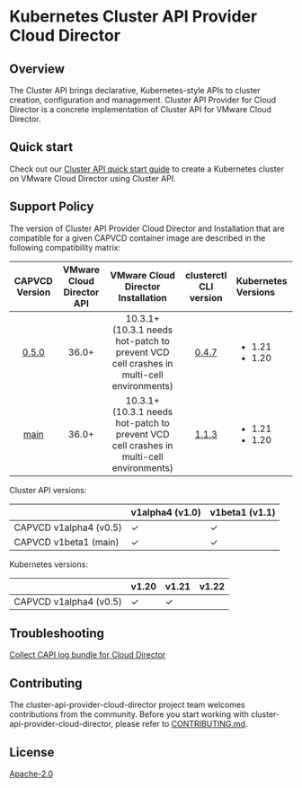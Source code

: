 # Kubernetes Cluster API Provider Cloud Director

## Overview
The Cluster API brings declarative, Kubernetes-style APIs to cluster creation, configuration and management. Cluster API Provider for Cloud Director is a concrete implementation of Cluster API for VMware Cloud Director.

## Quick start
Check out our [Cluster API quick start guide](docs/QUICKSTART.md) to create a Kubernetes cluster on VMware Cloud Director using Cluster API.

<a name="support_matrix"></a>
## Support Policy
The version of Cluster API Provider Cloud Director and Installation that are compatible for a given CAPVCD container image are described in the following compatibility matrix:

| CAPVCD Version | VMware Cloud Director API | VMware Cloud Director Installation | clusterctl CLI version | Kubernetes Versions |
| :---------: | :-----------------------: | :--------------------------------: | :---: | :------------------ |
| [0.5.0](https://github.com/vmware/cluster-api-provider-cloud-director/tree/0.5.0) | 36.0+ | 10.3.1+ <br/>(10.3.1 needs hot-patch to prevent VCD cell crashes in multi-cell environments) | [0.4.7](https://github.com/kubernetes-sigs/cluster-api/releases/tag/v0.4.7) |<ul><li>1.21</li><li>1.20</li></ul>|
| [main](https://github.com/vmware/cluster-api-provider-cloud-director/tree/main) | 36.0+ | 10.3.1+ <br/>(10.3.1 needs hot-patch to prevent VCD cell crashes in multi-cell environments) | [1.1.3](https://github.com/kubernetes-sigs/cluster-api/releases/tag/v1.1.3) |<ul><li>1.21</li><li>1.20</li></ul>|

Cluster API versions:

|                        | v1alpha4 (v1.0) | v1beta1 (v1.1) |
| -----------------------| --------------  | --------------  |
| CAPVCD v1alpha4 (v0.5) |     ✓           |         ✓       |
| CAPVCD v1beta1 (main) |      ✓           |         ✓       |

Kubernetes versions:

|                        | v1.20 | v1.21 | v1.22 |
| -----------------------| ----- | ----- | ----- |
| CAPVCD v1alpha4 (v0.5) | ✓     | ✓     |       |

## Troubleshooting
[Collect CAPI log bundle for Cloud Director](https://github.com/vmware/cluster-api-provider-cloud-director/tree/main/scripts)

## Contributing
The cluster-api-provider-cloud-director project team welcomes contributions from the community. Before you start working with cluster-api-provider-cloud-director, please refer to [CONTRIBUTING.md](CONTRIBUTING.md).

## License
[Apache-2.0](LICENSE)
